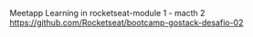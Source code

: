 Meetapp
Learning in rocketseat-module 1 - macth 2 https://github.com/Rocketseat/bootcamp-gostack-desafio-02